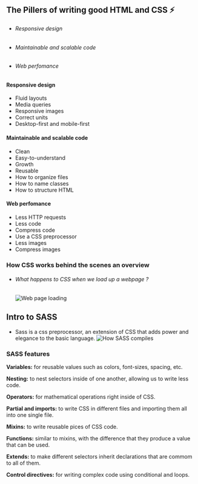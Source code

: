 ## The Pillers of writing good HTML and CSS ⚡️

  - ###### Responsive design
  - ###### Maintainable and scalable code
  - ###### Web perfomance

  #### Responsive design 
  - Fluid layouts
  - Media queries
  - Responsive images
  - Correct units
  - Desktop-first and mobile-first

  #### Maintainable and scalable code
  - Clean
  - Easy-to-understand
  - Growth
  - Reusable
  - How to organize files
  - How to name classes
  - How to structure HTML
  #### Web perfomance
  - Less HTTP requests
  - Less code
  - Compress code
  - Use a CSS preprocessor
  - Less images
  - Compress images

### How CSS works behind the scenes an overview

 - ###### What happens to CSS when we load up a webpage ?
   ![Web page loading](https://i.ibb.co/7J28zhX/Screenshot-from-2023-09-19-18-05-37.png)  


## Intro to SASS 

  - Sass is a css preprocessor, an extension of CSS that adds power and elegance to the basic language.
  ![How SASS compiles](https://i.ibb.co/T2zdqyJ/Screenshot-from-2023-09-19-20-22-46.png)  


  ### SASS features
  **Variables:** for reusable values such as colors, font-sizes, spacing, etc.

  **Nesting:** to nest selectors inside of one another, allowing us to write less code.

  **Operators:** for mathematical operations right inside of CSS.

  **Partial and imports:** to write CSS in different files and importing them all into one single file.

  **Mixins:** to write reusable pices of CSS code.

  **Functions:** similar to mixins, with the difference that they produce a value that can be used.

  **Extends:** to make different selectors inherit declarations that are commom to all of them.
  
  **Control directives:** for writing complex code using conditional and loops.